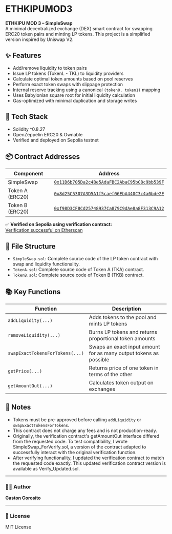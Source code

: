 # ETHKIPUMOD3

**ETHKIPU MOD 3 – SimpleSwap**  
A minimal decentralized exchange (DEX) smart contract for swapping ERC20 token pairs and minting LP tokens. This project is a simplified version inspired by Uniswap V2.

## ✨ Features

- Add/remove liquidity to token pairs
- Issue LP tokens (TokenL - TKL) to liquidity providers
- Calculate optimal token amounts based on pool reserves
- Perform exact token swaps with slippage protection
- Internal reserve tracking using a canonical `(token0, token1)` mapping
- Uses Babylonian square root for initial liquidity calculation
- Gas-optimized with minimal duplication and storage writes

## 🔧 Tech Stack

- Solidity ^0.8.27
- OpenZeppelin ERC20 & Ownable
- Verified and deployed on Sepolia testnet

## 📦 Contract Addresses

| Component      | Address |
|----------------|---------|
| SimpleSwap     | [`0x11D6b705Da2c4Be5AdaFBC2AbaC95bC8c9bb539F`](https://sepolia.etherscan.io/address/0x11D6b705Da2c4Be5AdaFBC2AbaC95bC8c9bb539F) |
| Token A (ERC20)| [`0x8d25C5307A3D5A1f5caef06EbA440C3c4a0bde2E`](https://sepolia.etherscan.io/address/0x8d25C5307A3D5A1f5caef06EbA440C3c4a0bde2E) |
| Token B (ERC20)| [`0xf98D3CF8Cd25748937Ca879C9dAe8a8F313C9A12`](https://sepolia.etherscan.io/address/0xf98D3CF8Cd25748937Ca879C9dAe8a8F313C9A12) |

✅ **Verified on Sepolia using verification contract:**  
[Verification successful on Etherscan](https://sepolia.etherscan.io/tx/0x58f2bbd2352c00693bbb35266c60d3d4825bbb054d369875681281c9b15403e8)

## 📁 File Structure

- `SimpleSwap.sol`: Complete source code of the LP token contract with swap and liquidity functionality.
- `TokenA.sol`: Complete source code of Token A (TKA) contract.
- `TokenB.sol`: Complete source code of Token B (TKB) contract.

## 📚 Key Functions

| Function | Description |
|---------|-------------|
| `addLiquidity(...)` | Adds tokens to the pool and mints LP tokens |
| `removeLiquidity(...)` | Burns LP tokens and returns proportional token amounts |
| `swapExactTokensForTokens(...)` | Swaps an exact input amount for as many output tokens as possible |
| `getPrice(...)` | Returns price of one token in terms of the other |
| `getAmountOut(...)` | Calculates token output on exchanges |

## 📌 Notes

- Tokens must be pre-approved before calling `addLiquidity` or `swapExactTokensForTokens`.
- This contract does not charge any fees and is not production-ready.
- Originally, the verification contract's getAmountOut interface differed from the requested code. To test compatibility, I wrote SimpleSwap_ForVerify.sol, a version of the contract adapted to successfully interact with the original verification function.
- After verifying functionality, I updated the verification contract to match the requested code exactly. This updated verification contract version is available as Verify_Updated.sol.

---

### 👨‍💻 Author

**Gaston Gorosito**

---

### 📝 License

MIT License
